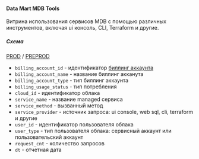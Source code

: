 #### Data Mart MDB Tools

Витрина использования сервисов MDB с помощью различных инструментов, включая ui консоль, CLI, Terraform и другие.

##### Схема

[PROD](https://yt.yandex-team.ru/hahn/navigation?path=//home/cloud-dwh/data/prod/cdm/mdb/dm_mdb_tools)
/ [PREPROD](https://yt.yandex-team.ru/hahn/navigation?path=//home/cloud-dwh/data/preprod/cdm/mdb/dm_mdb_tools)

* `billing_account_id` - идентификатор [биллинг аккаунта](../../../../ods/yt/billing/billing_accounts)
* `billing_account_name` - название биллинг акканута
* `billing_account_type` - тип биллинг аккаунта
* `billing_usage_status` - тип потребления
* `cloud_id` - идентификатор облака
* `service_name` - название managed сервиса
* `service_method` - вызванный метод
* `service_provider` - источник запроса: ui console, web sql, cli, terraform и другие
* `user_id` - идентификатор пользователя облака
* `user_type` - тип пользователя облака: сервисный аккаунт или пользовательский аккаунт
* `request_cnt` - количество запросов
* `dt` - отчетная дата
